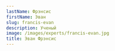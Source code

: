 ```yaml
---
lastName: Фрэнсис
firstName: Эван
slug: francis-evan
description: Ученый
image: /images/experts/francis-evan.jpg
title: Эван Фрэнсис
---
```

